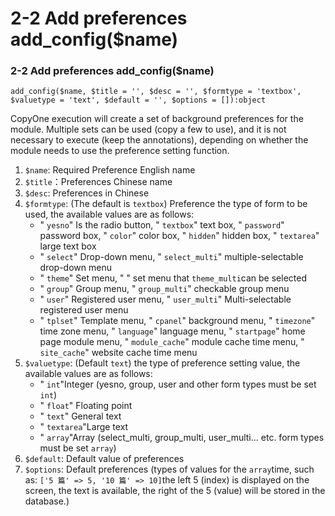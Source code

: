 # 2-2 Add preferences add\_config\($name\)



### 2-2 Add preferences add\_config\($name\)

```text
add_config($name, $title = '', $desc = '', $formtype = 'textbox', $valuetype = 'text', $default = '', $options = []):object
```

CopyOne execution will create a set of background preferences for the module. Multiple sets can be used \(copy a few to use\), and it is not necessary to execute \(keep the annotations\), depending on whether the module needs to use the preference setting function.

1. `$name`: Required Preference English name
2. `$title`：Preferences Chinese name
3. `$desc`: Preferences in Chinese
4. `$formtype`: \(The default is `textbox`\) Preference the type of form to be used, the available values ​​are as follows:
   * " `yesno`" Is the radio button, " `textbox`" text box, " `password`" password box, " `color`" color box, " `hidden`" hidden box, " `textarea`" large text box
   * " `select`" Drop-down menu, " `select_multi`" multiple-selectable drop-down menu
   * " `theme`" Set menu, " " set menu that `theme_multi`can be selected
   * " `group`" Group menu, " `group_multi`" checkable group menu
   * " `user`" Registered user menu, " `user_multi`" Multi-selectable registered user menu
   * " `tplset`" Template menu, " `cpanel`" background menu, " `timezone`" time zone menu, " `language`" language menu, " `startpage`" home page module menu, " `module_cache`" module cache time menu, " `site_cache`" website cache time menu
5. `$valuetype`: \(Default `text`\) the type of preference setting value, the available values ​​are as follows:
   * " `int`"Integer \(yesno, group, user and other form types must be set `int`\)
   * " `float`" Floating point
   * " `text`" General text
   * " `textarea`"Large text
   * " `array`"Array \(select\_multi, group\_multi, user\_multi... etc. form types must be set `array`\)
6. `$default`: Default value of preferences
7. `$options`: Default preferences \(types of values for the `array`time, such as: `['5 篇' => 5, '10 篇' => 10]`the left 5 \(index\) is displayed on the screen, the text is available, the right of the 5 \(value\) will be stored in the database.\)

